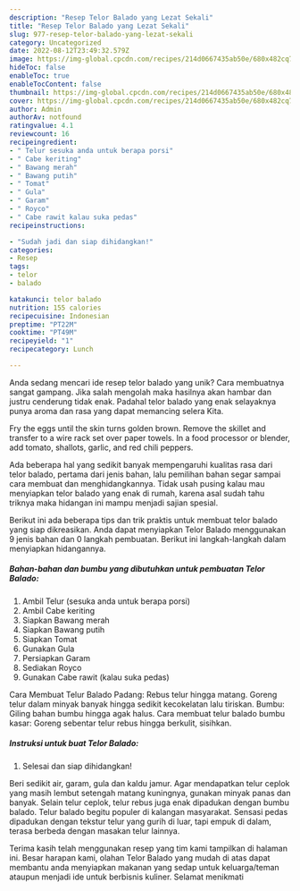 ```yaml
---
description: "Resep Telor Balado yang Lezat Sekali"
title: "Resep Telor Balado yang Lezat Sekali"
slug: 977-resep-telor-balado-yang-lezat-sekali
category: Uncategorized
date: 2022-08-12T23:49:32.579Z
image: https://img-global.cpcdn.com/recipes/214d0667435ab50e/680x482cq70/telor-balado-foto-resep-utama.jpg
hideToc: false
enableToc: true
enableTocContent: false
thumbnail: https://img-global.cpcdn.com/recipes/214d0667435ab50e/680x482cq70/telor-balado-foto-resep-utama.jpg
cover: https://img-global.cpcdn.com/recipes/214d0667435ab50e/680x482cq70/telor-balado-foto-resep-utama.jpg
author: Admin
authorAv: notfound
ratingvalue: 4.1
reviewcount: 16
recipeingredient:
- " Telur sesuka anda untuk berapa porsi"
- " Cabe keriting"
- " Bawang merah"
- " Bawang putih"
- " Tomat"
- " Gula"
- " Garam"
- " Royco"
- " Cabe rawit kalau suka pedas"
recipeinstructions:

- "Sudah jadi dan siap dihidangkan!"
categories:
- Resep
tags:
- telor
- balado

katakunci: telor balado 
nutrition: 155 calories
recipecuisine: Indonesian
preptime: "PT22M"
cooktime: "PT49M"
recipeyield: "1"
recipecategory: Lunch

---
```





Anda sedang mencari ide resep telor balado yang unik? Cara membuatnya sangat gampang. Jika salah mengolah maka hasilnya akan hambar dan justru cenderung tidak enak. Padahal telor balado yang enak selayaknya punya aroma dan rasa yang dapat memancing selera Kita.





Fry the eggs until the skin turns golden brown. Remove the skillet and transfer to a wire rack set over paper towels. In a food processor or blender, add tomato, shallots, garlic, and red chili peppers.

Ada beberapa hal yang sedikit banyak mempengaruhi kualitas rasa dari telor balado, pertama dari jenis bahan, lalu pemilihan bahan segar sampai cara membuat dan menghidangkannya. Tidak usah pusing kalau mau menyiapkan telor balado yang enak di rumah, karena asal sudah tahu triknya maka hidangan ini mampu menjadi sajian spesial.






Berikut ini ada beberapa tips dan trik praktis untuk membuat telor balado yang siap dikreasikan. Anda dapat menyiapkan Telor Balado menggunakan 9 jenis bahan dan 0 langkah pembuatan. Berikut ini langkah-langkah dalam menyiapkan hidangannya.

<!--inarticleads1-->

##### Bahan-bahan dan bumbu yang dibutuhkan untuk pembuatan Telor Balado:

1. Ambil  Telur (sesuka anda untuk berapa porsi)
1. Ambil  Cabe keriting
1. Siapkan  Bawang merah
1. Siapkan  Bawang putih
1. Siapkan  Tomat
1. Gunakan  Gula
1. Persiapkan  Garam
1. Sediakan  Royco
1. Gunakan  Cabe rawit (kalau suka pedas)


Cara Membuat Telur Balado Padang: Rebus telur hingga matang. Goreng telur dalam minyak banyak hingga sedikit kecokelatan lalu tiriskan. Bumbu: Giling bahan bumbu hingga agak halus. Cara membuat telur balado bumbu kasar: Goreng sebentar telur rebus hingga berkulit, sisihkan. 

<!--inarticleads2-->

##### Instruksi untuk buat Telor Balado:


1. Selesai dan siap dihidangkan!

Beri sedikit air, garam, gula dan kaldu jamur. Agar mendapatkan telur ceplok yang masih lembut setengah matang kuningnya, gunakan minyak panas dan banyak. Selain telur ceplok, telur rebus juga enak dipadukan dengan bumbu balado. Telur balado begitu populer di kalangan masyarakat. Sensasi pedas dipadukan dengan tekstur telur yang gurih di luar, tapi empuk di dalam, terasa berbeda dengan masakan telur lainnya. 

Terima kasih telah menggunakan resep yang tim kami tampilkan di halaman ini. Besar harapan kami, olahan Telor Balado yang mudah di atas dapat membantu anda menyiapkan makanan yang sedap untuk keluarga/teman ataupun menjadi ide untuk berbisnis kuliner. Selamat menikmati
